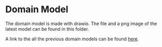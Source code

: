 # Domain Model
The domain model is made with drawio. The file and a png image of the latest model can be found in this folder.

A link to the all the previous domain models can be found [here](https://ugentbe-my.sharepoint.com/personal/bart_mesuere_ugent_be/_layouts/15/onedrive.aspx?id=%2Fpersonal%2Fbart%5Fmesuere%5Fugent%5Fbe%2FDocuments%2FOnderwijs%2FSELab2%2F2021%2D2022%2Fgroep2%2FDocumentatie%2Fdomeinmodel%2FDomeinmodel%5Fversion12%2Edrawio&parent=%2Fpersonal%2Fbart%5Fmesuere%5Fugent%5Fbe%2FDocuments%2FOnderwijs%2FSELab2%2F2021%2D2022%2Fgroep2%2FDocumentatie%2Fdomeinmodel).
